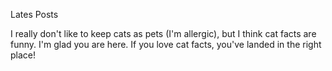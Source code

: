Lates Posts

I really don't like to keep cats as pets (I'm allergic), but I think cat facts are funny. I'm glad you are here. If you love cat facts, you've landed in the right place!

